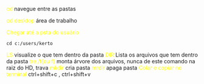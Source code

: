 <span style="color:yellow">cd </span>  navegue entre as pastas

<span style="color:yellow">cd desktop</span> área de trabalho

<span style="color:yellow">Chegar até a psta do usuário </span> 
```shell
cd c:/users/kerto
```
<span style="color:yellow">LS</span> visualize o que tem dentro da pasta
<span style="color:yellow">DIR</span> Lista os arquivos que tem dentro da pasta
<span style="color:yellow">tre /t(ou f)</span> monta árvore dos arquivos, nunca de este comando na raiz do HD, trava
<span style="color:yellow">mkdir</span>  cria pasta
<span style="color:yellow">mrdir</span> apaga pasta
<span style="color:yellow">Colar e copiar no terminal</span> ctrl+shift+c , ctrl+shift+v